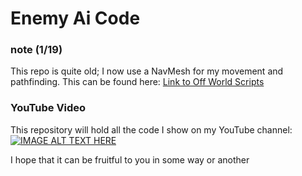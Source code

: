 # Enemy Ai Code 
### note (1/19)
This repo is quite old; I now use a NavMesh for my movement and pathfinding. This can be found here: [Link to Off World Scripts](https://github.com/ThatcherMcc/Off-Worldin/tree/main/Off%20World/Assets/Scripts/Enemies)

### YouTube Video
This repository will hold all the code I show on my YouTube channel: 
[![IMAGE ALT TEXT HERE](https://img.youtube.com/vi/9uR1gGesoDw/maxresdefault.jpg)](https://www.youtube.com/watch?v=9uR1gGesoDw)

I hope that it can be fruitful to you in some way or another


